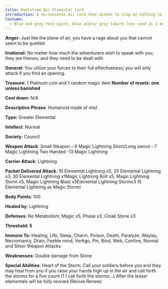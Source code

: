 ```yaml
---
title: Maelstrom Air Elemental Lord
introduction: A no-nonsense Air lord that wishes to stop at nothing to win the war against the plane of Earth and crush all those that attempt to stop him. The cube was given to the Air Lords as means of truce and now the people of Tyrra are trying to break the truce between the realms. 
Costume: 
  - Blue and grey face paint, blue and/or grey tabard (one used as a belt)
---
```








**Anger:** Just like the plane of air, you have a rage about you that cannot seem to be quelled

**Irrational:** No matter how much the adventurers wish to speak with you, they are thieves, and they need to be dealt with

**General:** You utilize your forces to their full effectiveness; you will only attack if you find an opening.








**Treasure**: 1 Platinum coin and 1 random magic item
 **Number of resets: one unless banished**



**Cool down:** N/A

**Descriptive Phrase**: Humanoid made of mist

**Type:** Greater Elemental

**Intellect**: Normal

**Society**: Council

**Weapon Attack**: Small Weapon – 6 Magic Lightning Short/Long sword – 7 Magic Lightning Two Handed -13 Magic Lightning

**Carrier Attack**: Lightning

**Packet Delivered Attack**: 10 Elemental Lightning x5, 20 Elemental Lightning x3, 30 Elemental Lightning x1Magic Lightning Bolt x5, Magic Lightning Storm x5, Magic Lightning Blast x5Elemental Lightning Stormx3 (5 Elemental Lightning as Magic Storm)

**Body Points**: 100

**Healed by**: Lightning

**Defenses**: No Metabolism, Magic x5, Phase x3, Cloak Stone x3

**Threshold: 5**

**Immune To:** Healing, Life, Sleep, Charm, Poison, Death, Paralyze, Waylay, Necromancy, Drain, Feeble mind, Vertigo, Pin, Bind, Web, Confine, Normal and Silver Weapon Attacks 

**Weaknesses:** Double damage from Stone 

**Special Abilities**: Heart of the Storm: Call your soldiers before you and they may heal from you if you raise your hands high up in the air and call forth the storms for a five count (1 I call forth the storms…) After the lesser elementals will be fully revived (Revive Renew)
